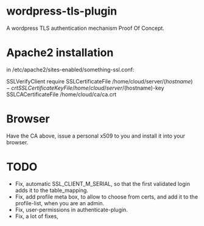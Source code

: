 # wordpress-tls-plugin
A wordpress TLS authentication mechanism Proof Of Concept.

# Apache2 installation

in /etc/apache2/sites-enabled/something-ssl.conf:

SSLVerifyClient require
SSLCertificateFile    /home/cloud/server/$(hostname)-crt
SSLCertificateKeyFile /home/cloud/server/$(hostname)-key
SSLCACertificateFile /home/cloud/ca/ca.crt

# Browser
Have the CA above, issue a personal x509 to you and install it into your browser.

# TODO
* Fix, automatic SSL_CLIENT_M_SERIAL, so that the first validated login adds it to the table_mapping.
* Fix, add profile meta box, to allow to choose from certs, and add it to the profile-list, when you are an admin.
* Fix, user-permissions in authenticate-plugin.
* Fix, a lot of fixes, 

